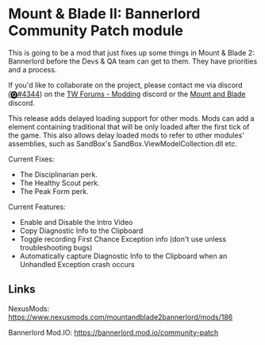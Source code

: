 # Mount & Blade II: Bannerlord Community Patch module
This is going to be a mod that just fixes up some things in Mount &amp; Blade 2: Bannerlord before the Devs &amp; QA team can get to them. They have priorities and a process.

If you'd like to collaborate on the project, please contact me via discord (̑[🅠#4344](https://discordapp.com/users/475636674076868618)) on the [TW Forums - Modding](https://discord.gg/Xpxk88) discord or the [Mount and Blade](https://discordapp.com/invite/mountandblade) discord.

This release adds delayed loading support for other mods.
Mods can add a <DelayedSubModule> element containing traditional <SubModules> that will be only loaded after the first tick of the game. This also allows delay loaded mods to refer to other modules' assemblies, such as SandBox's SandBox.ViewModelCollection.dll etc.

Current Fixes:
* The Disciplinarian perk.
* The Healthy Scout perk.
* The Peak Form perk.


Current Features:
* Enable and Disable the Intro Video
* Copy Diagnostic Info to the Clipboard
* Toggle recording First Chance Exception info (don't use unless troubleshooting bugs)
* Automatically capture Diagnostic Info to the Clipboard when an Unhandled Exception crash occurs


## Links

NexusMods: https://www.nexusmods.com/mountandblade2bannerlord/mods/186

Bannerlord Mod.IO: https://bannerlord.mod.io/community-patch


